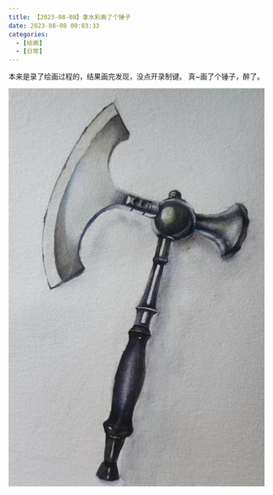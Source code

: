 ```yaml
---
title: 【2023-08-08】拿水彩画了个锤子
date: 2023-08-08 00:03:33
categories:  
  - [绘画]
  - [日常]
---
```


本来是录了绘画过程的，结果画完发现，没点开录制键。
真~画了个锤子，醉了。

![](/images/image-20230807174359447.png)
